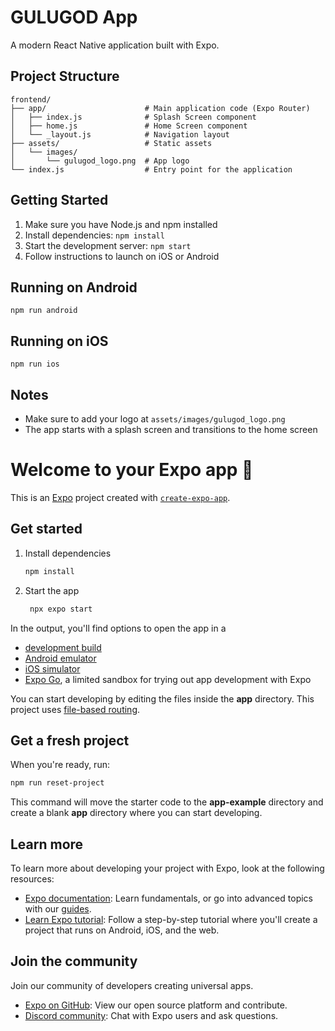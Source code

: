 # GULUGOD App

A modern React Native application built with Expo.

## Project Structure

```
frontend/
├── app/                      # Main application code (Expo Router)
│   ├── index.js              # Splash Screen component
│   ├── home.js               # Home Screen component
│   └── _layout.js            # Navigation layout
├── assets/                   # Static assets
│   └── images/
│       └── gulugod_logo.png  # App logo
└── index.js                  # Entry point for the application
```

## Getting Started

1. Make sure you have Node.js and npm installed
2. Install dependencies: `npm install`
3. Start the development server: `npm start`
4. Follow instructions to launch on iOS or Android

## Running on Android

```
npm run android
```

## Running on iOS

```
npm run ios
```

## Notes

- Make sure to add your logo at `assets/images/gulugod_logo.png`
- The app starts with a splash screen and transitions to the home screen

# Welcome to your Expo app 👋

This is an [Expo](https://expo.dev) project created with [`create-expo-app`](https://www.npmjs.com/package/create-expo-app).

## Get started

1. Install dependencies

   ```bash
   npm install
   ```

2. Start the app

   ```bash
    npx expo start
   ```

In the output, you'll find options to open the app in a

- [development build](https://docs.expo.dev/develop/development-builds/introduction/)
- [Android emulator](https://docs.expo.dev/workflow/android-studio-emulator/)
- [iOS simulator](https://docs.expo.dev/workflow/ios-simulator/)
- [Expo Go](https://expo.dev/go), a limited sandbox for trying out app development with Expo

You can start developing by editing the files inside the **app** directory. This project uses [file-based routing](https://docs.expo.dev/router/introduction).

## Get a fresh project

When you're ready, run:

```bash
npm run reset-project
```

This command will move the starter code to the **app-example** directory and create a blank **app** directory where you can start developing.

## Learn more

To learn more about developing your project with Expo, look at the following resources:

- [Expo documentation](https://docs.expo.dev/): Learn fundamentals, or go into advanced topics with our [guides](https://docs.expo.dev/guides).
- [Learn Expo tutorial](https://docs.expo.dev/tutorial/introduction/): Follow a step-by-step tutorial where you'll create a project that runs on Android, iOS, and the web.

## Join the community

Join our community of developers creating universal apps.

- [Expo on GitHub](https://github.com/expo/expo): View our open source platform and contribute.
- [Discord community](https://chat.expo.dev): Chat with Expo users and ask questions.

